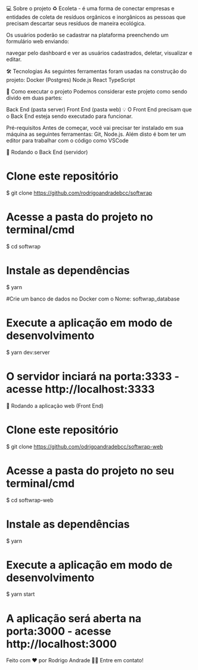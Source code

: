 💻 Sobre o projeto
♻️ Ecoleta - é uma forma de conectar empresas e entidades de coleta de resíduos orgânicos e inorgânicos as pessoas que precisam descartar seus resíduos de maneira ecológica.

Os usuários poderão se cadastrar na plataforma preenchendo um formulário web enviando:


navegar pelo dashboard e ver as usuários cadastrados, deletar, visualizar e editar.


🛠 Tecnologias
As seguintes ferramentas foram usadas na construção do projeto:
Docker (Postgres)
Node.js
React
TypeScript


🚀 Como executar o projeto
Podemos considerar este projeto como sendo divido em duas partes:

Back End (pasta server)
Front End (pasta web)
💡 O Front End precisam que o Back End esteja sendo executado para funcionar.

Pré-requisitos
Antes de começar, você vai precisar ter instalado em sua máquina as seguintes ferramentas: Git, Node.js. Além disto é bom ter um editor para trabalhar com o código como VSCode

🎲 Rodando o Back End (servidor)
# Clone este repositório
$ git clone https://github.com/rodrigoandradebcc/softwrap

# Acesse a pasta do projeto no terminal/cmd
$ cd softwrap

# Instale as dependências
$ yarn

#Crie um banco de dados no Docker com o Nome: softwrap_database

# Execute a aplicação em modo de desenvolvimento
$ yarn dev:server

# O servidor inciará na porta:3333 - acesse http://localhost:3333
🧭 Rodando a aplicação web (Front End)
# Clone este repositório
$ git clone https://github.com/odrigoandradebcc/softwrap-web

# Acesse a pasta do projeto no seu terminal/cmd
$ cd softwrap-web

# Instale as dependências
$ yarn

# Execute a aplicação em modo de desenvolvimento
$ yarn start

# A aplicação será aberta na porta:3000 - acesse http://localhost:3000


Feito com ❤️ por Rodrigo Andrade 👋🏽 Entre em contato!

